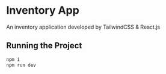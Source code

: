 # Inventory App

An inventory application developed by TailwindCSS & React.js

## Running the Project
```bash
npm i
npm run dev
```
